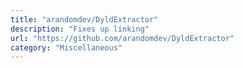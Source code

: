 ```yaml
---
title: "arandomdev/DyldExtractor"
description: "Fixes up linking"
url: "https://github.com/arandomdev/DyldExtractor"
category: "Miscellaneous"
---
```

